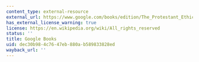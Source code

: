 ```yaml
---
content_type: external-resource
external_url: https://www.google.com/books/edition/The_Protestant_Ethic_and_the_Spirit_of_C/vvZgDwAAQBAJ?hl=en&gbpv=1
has_external_license_warning: true
license: https://en.wikipedia.org/wiki/All_rights_reserved
status: ''
title: Google Books
uid: dec30b98-4c76-47eb-880a-b589833828ed
wayback_url: ''
---
```

